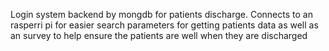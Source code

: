Login system backend by mongdb for patients discharge. Connects to an rasperri pi for easier search parameters for getting patients data as well as an survey to help ensure the patients are well when they are discharged
